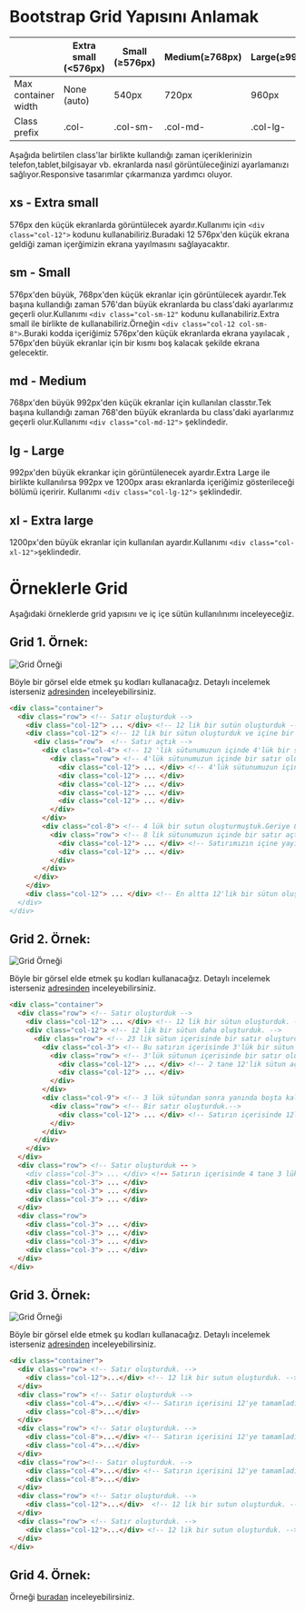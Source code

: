 # Bootstrap Grid Yapısını Anlamak

&nbsp;|Extra small (<576px)|Small (≥576px)|Medium(≥768px)|Large(≥992px)|Extra large(≥1200px)
------------|------------|-------------|------------|-------------|------------|
Max container width |None (auto)|540px|720px|960px|1140px
Class prefix|.col-|.col-sm-| 	.col-md-|.col-lg-|.col-xl-

Aşağıda belirtilen class'lar birlikte kullandığı zaman içeriklerinizin telefon,tablet,bilgisayar vb. ekranlarda nasıl görüntüleceğinizi ayarlamanızı sağlıyor.Responsive tasarımlar çıkarmanıza yardımcı oluyor.


## xs - Extra small
576px den küçük ekranlarda görüntülecek ayardır.Kullanımı için ```<div class="col-12">``` kodunu kullanabiliriz.Buradaki 12 576px'den küçük ekrana geldiği zaman içerğimizin ekrana yayılmasını sağlayacaktır.

## sm - Small
576px'den büyük, 768px'den küçük ekranlar için görüntülecek ayardır.Tek başına kullandığı zaman 576'dan büyük ekranlarda bu class'daki ayarlarımız geçerli olur.Kullanımı ```<div class="col-sm-12"``` kodunu kullanabiliriz.Extra small ile birlikte de kullanabiliriz.Örneğin ```<div class="col-12 col-sm-8">```.Buraki kodda içeriğimiz 576px'den küçük ekranlarda ekrana yayılacak , 576px'den büyük ekranlar için bir kısmı boş kalacak şekilde ekrana gelecektir.

## md - Medium
768px'den büyük 992px'den küçük ekranlar için kullanılan classtır.Tek başına kullandığı zaman 768'den büyük ekranlarda bu class'daki ayarlarımız geçerli olur.Kullanımı ```<div class="col-md-12">``` şeklindedir.

## lg - Large
992px'den büyük ekrankar için görüntülenecek ayardır.Extra Large ile birlikte kullanılırsa 992px ve 1200px arası ekranlarda içeriğimiz gösterileceği bölümü içeririr.
Kullanımı ```<div class="col-lg-12">``` şeklindedir.

## xl - Extra large
1200px'den büyük ekranlar için kullanılan ayardır.Kullanımı ```<div class="col-xl-12">```şeklindedir.

# Örneklerle Grid

Aşağıdaki örneklerde grid yapısını ve iç içe sütün kullanılınımı inceleyeceğiz.

## Grid 1. Örnek:

![Grid Örneği](https://raw.githubusercontent.com/kemtake/PHP-Egitimi/master/bootstrap.grid/img/bootstrap1.png)

Böyle bir görsel elde etmek şu kodları kullanacağız.
Detaylı incelemek isterseniz [adresinden](https://github.com/kemtake/PHP-Egitimi/blob/master/bootstrap.grid/ornek1.html) inceleyebilirsiniz.


```HTML
<div class="container">
  <div class="row"> <!-- Satır oluşturduk -->
    <div class="col-12"> ... </div> <!-- 12 lik bir sutün oluşturduk -->
    <div class="col-12"> <!-- 12 lik bir sütun oluşturduk ve içine bir satır açtık. -->
      <div class="row">  <!-- Satır açtık -->
        <div class="col-4"> <!-- 12 'lik sütunumuzun içinde 4'lük bir sütın oluşturduk. -->
          <div class="row"> <!-- 4'lük sütunumuzun içinde bir satır oluşturduk -->
            <div class="col-12"> ... </div> <!-- 4'lük sütunumuzun içine yayılacak şekilde 4 tane sütun oluşturduk.12 lik oldukları için alt alta sıralandılar. -->
            <div class="col-12"> ... </div>
            <div class="col-12"> ... </div>
            <div class="col-12"> ... </div>
            <div class="col-12"> ... </div>
          </div>
        </div>
        <div class="col-8"> <!-- 4 lük bir sutun oluşturmuştuk.Geriye 8 lik sutunumuz kalıyor.Hemen yanına 8 lik bir sütun açtık. -->
          <div class="row"> <!-- 8 lik sütunumuzun içinde bir satır açtık -->
            <div class="col-12"> ... </div> <!-- Satırımızın içine yayılacak şekilde 2 tane 12'lik sütun oluşturduk. -->
            <div class="col-12"> ... </div>
          </div>
        </div>
      </div>
    </div>
    <div class="col-12"> ... </div> <!-- En altta 12'lik bir sütun oluşturduk.-- >
  </div>
</div>
```

## Grid 2. Örnek:

![Grid Örneği](https://raw.githubusercontent.com/kemtake/PHP-Egitimi/master/bootstrap.grid/img/bootstrap3.png)

Böyle bir görsel elde etmek şu kodları kullanacağız.
Detaylı incelemek isterseniz [adresinden](https://github.com/kemtake/PHP-Egitimi/blob/master/bootstrap.grid/ornek2.html) inceleyebilirsiniz.

```HTML
<div class="container">
  <div class="row"> <!-- Satır oluşturduk -->
    <div class="col-12"> ... </div> <!-- 12 lik bir sütun oluşturduk. -->
    <div class="col-12"> <!-- 12 lik bir sütun daha oluşturduk. -->
      <div class="row"> <!-- 23 lik sütun içerisinde bir satır oluşturduk. -->
        <div class="col-3"> <!-- Bu satırın içerisinde 3'lük bir sütun oluşturduk.-->
          <div class="row"> <!-- 3'lük sütunun içerisinde bir satır oluşturduk. -->
            <div class="col-12"> ... </div> <!-- 2 tane 12'lik sütun açarak bu sütunların 3 lük sutunda yayılmasını sağladık.-->
            <div class="col-12"> ... </div>
          </div>
        </div>
        <div class="col-9"> <!-- 3 lük sütundan sonra yanında boşta kalan 9'luk bir sutun oluşturduk.-->
          <div class="row"> <!-- Bir satır oluşturduk.-->
            <div class="col-12"> ... </div> <!-- Satırın içerisinde 12lik bir sütun oluşturduk.-->
          </div>
        </div>
      </div>
    </div>
  </div>
  <div class="row"> <!-- Satır oluşturduk -- >
    <div class="col-3"> ... </div> <!-- Satırın içerisinde 4 tane 3 lük sutun oluşturduk.-->
    <div class="col-3"> ... </div>
    <div class="col-3"> ... </div>
    <div class="col-3"> ... </div>
  </div>
  <div class="row">
    <div class="col-3"> ... </div>
    <div class="col-3"> ... </div>
    <div class="col-3"> ... </div>
    <div class="col-3"> ... </div>
  </div>
</div>
```

## Grid 3. Örnek:

![Grid Örneği](https://raw.githubusercontent.com/kemtake/PHP-Egitimi/master/bootstrap.grid/img/bootstrap2.png)


Böyle bir görsel elde etmek şu kodları kullanacağız.
Detaylı incelemek isterseniz [adresinden](https://github.com/kemtake/PHP-Egitimi/blob/master/bootstrap.grid/ornek3.html) inceleyebilirsiniz.


```HTML
<div class="container">
  <div class="row"> <!-- Satır oluşturduk. -->
    <div class="col-12">...</div> <!-- 12 lik bir sutun oluşturduk. -->
  </div>
  <div class="row"> <!-- Satır oluşturduk -->
    <div class="col-4">...</div> <!-- Satırın içerisini 12'ye tamamladık 4 lük ve 8 lik sütunlar oluşturarak. -->
    <div class="col-8">...</div>
  </div>
  <div class="row"> <!-- Satır oluşturduk. -->
    <div class="col-8">...</div> <!-- Satırın içerisini 12'ye tamamladık 8 lik ve 4 lük sütunlar oluşturarak. -->
    <div class="col-4">...</div>
  </div>
  <div class="row"><!-- Satır oluşturduk. -->
    <div class="col-4">...</div> <!-- Satırın içerisini 12'ye tamamladık 4 lük ve 8 lük sütunlar oluşturarak. -->
    <div class="col-8">...</div>
  </div>
  <div class="row"> <!-- Satır oluşturduk. -->
    <div class="col-12">...</div>  <!-- 12 lik bir sutun oluşturduk. -->
  </div>
  <div class="row"> <!-- Satır oluşturduk. -->
    <div class="col-12">...</div> <!-- 12 lik bir sutun oluşturduk. -->
  </div>
</div>
```


## Grid 4. Örnek:

Örneği [buradan](https://github.com/kemtake/PHP-Egitimi/blob/master/bootstrap.grid/ornek3.html) inceleyebilirsiniz.
